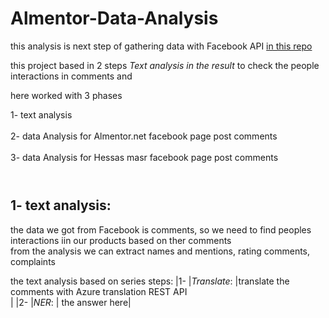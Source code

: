 # Almentor-Data-Analysis

this analysis is next step of gathering data with Facebook API [in this repo](https://github.com/HossamAbdelraof/Facebook)

this project based in 2 steps  *Text  analysis in the result* to check the people interactions in comments  and 
 
here worked with 3 phases 

1- text analysis <br /><br />
2- data Analysis for Almentor.net facebook page post comments<br /><br />
3- data Analysis for Hessas masr facebook page post comments<br /><br />

#
## 1- text analysis:
the data we got from Facebook is comments, so we need to find peoples interactions iin our products based on ther comments<br>
from the analysis we can extract names and mentions, rating comments, complaints

the text analysis based on series steps:
|1- |*Translate*: |translate the comments with Azure translation REST API<br>|
|2- |_NER_: | the answer here|
